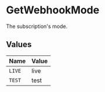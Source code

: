# GetWebhookMode

The subscription's mode.


## Values

| Name   | Value  |
| ------ | ------ |
| `LIVE` | live   |
| `TEST` | test   |